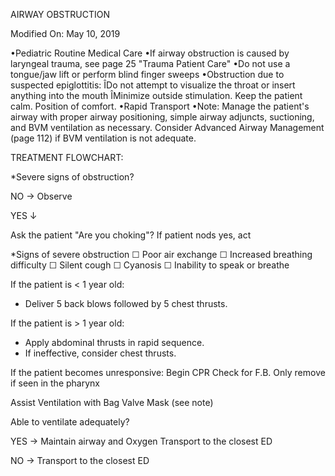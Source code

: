 AIRWAY OBSTRUCTION

Modified On: May 10, 2019

•Pediatric Routine Medical Care
•If airway obstruction is caused by laryngeal trauma, see page 25 "Trauma Patient Care"
•Do not use a tongue/jaw lift or perform blind finger sweeps
•Obstruction due to suspected epiglottitis:
ÎDo not attempt to visualize the throat or insert anything into the mouth
ÎMinimize outside stimulation. Keep the patient calm. Position of comfort.
•Rapid Transport
•Note: Manage the patient's airway with proper airway positioning, simple airway adjuncts, suctioning, and BVM ventilation as necessary. Consider Advanced Airway Management (page 112) if BVM ventilation is not adequate.

TREATMENT FLOWCHART:

*Severe signs of obstruction?

NO → Observe

YES ↓

Ask the patient "Are you choking"?
If patient nods yes, act

*Signs of severe obstruction
☐ Poor air exchange
☐ Increased breathing difficulty
☐ Silent cough
☐ Cyanosis
☐ Inability to speak or breathe

If the patient is < 1 year old:
- Deliver 5 back blows followed by 5 chest thrusts.

If the patient is > 1 year old:
- Apply abdominal thrusts in rapid sequence.
- If ineffective, consider chest thrusts.

If the patient becomes unresponsive:
Begin CPR
Check for F.B.
Only remove if seen in the pharynx

Assist Ventilation with Bag Valve Mask (see note)

Able to ventilate adequately?

YES → Maintain airway and Oxygen
      Transport to the closest ED

NO → Transport to the closest ED

